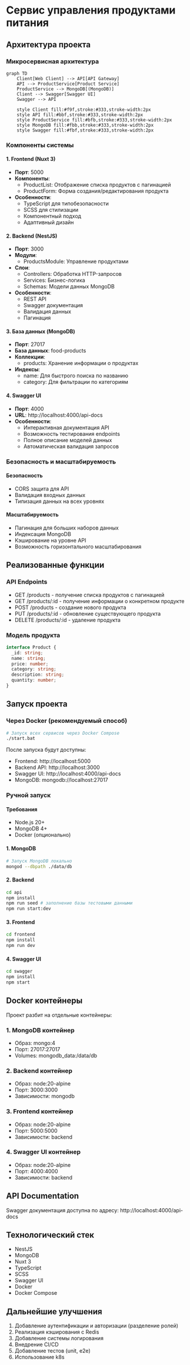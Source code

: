 # Сервис управления продуктами питания

## Архитектура проекта

### Микросервисная архитектура

```mermaid
graph TD
    Client[Web Client] --> API[API Gateway]
    API --> ProductService[Product Service]
    ProductService --> MongoDB[(MongoDB)]
    Client --> Swagger[Swagger UI]
    Swagger --> API
    
    style Client fill:#f9f,stroke:#333,stroke-width:2px
    style API fill:#bbf,stroke:#333,stroke-width:2px
    style ProductService fill:#bfb,stroke:#333,stroke-width:2px
    style MongoDB fill:#fbb,stroke:#333,stroke-width:2px
    style Swagger fill:#fbf,stroke:#333,stroke-width:2px
```

### Компоненты системы

#### 1. Frontend (Nuxt 3)
- **Порт**: 5000
- **Компоненты**:
  - ProductList: Отображение списка продуктов с пагинацией
  - ProductForm: Форма создания/редактирования продукта
- **Особенности**:
  - TypeScript для типобезопасности
  - SCSS для стилизации
  - Компонентный подход
  - Адаптивный дизайн

#### 2. Backend (NestJS)
- **Порт**: 3000
- **Модули**:
  - ProductsModule: Управление продуктами
- **Слои**:
  - Controllers: Обработка HTTP-запросов
  - Services: Бизнес-логика
  - Schemas: Модели данных MongoDB
- **Особенности**:
  - REST API
  - Swagger документация
  - Валидация данных
  - Пагинация

#### 3. База данных (MongoDB)
- **Порт**: 27017
- **База данных**: food-products
- **Коллекции**:
  - products: Хранение информации о продуктах
- **Индексы**:
  - name: Для быстрого поиска по названию
  - category: Для фильтрации по категориям

#### 4. Swagger UI
- **Порт**: 4000
- **URL**: http://localhost:4000/api-docs
- **Особенности**:
  - Интерактивная документация API
  - Возможность тестирования endpoints
  - Полное описание моделей данных
  - Автоматическая валидация запросов

### Безопасность и масштабируемость

#### Безопасность
- CORS защита для API
- Валидация входных данных
- Типизация данных на всех уровнях

#### Масштабируемость
- Пагинация для больших наборов данных
- Индексация MongoDB
- Кэширование на уровне API
- Возможность горизонтального масштабирования

## Реализованные функции

### API Endpoints
- GET /products - получение списка продуктов с пагинацией
- GET /products/:id - получение информации о конкретном продукте
- POST /products - создание нового продукта
- PUT /products/:id - обновление существующего продукта
- DELETE /products/:id - удаление продукта

### Модель продукта
```typescript
interface Product {
  _id: string;
  name: string;
  price: number;
  category: string;
  description: string;
  quantity: number;
}
```

## Запуск проекта

### Через Docker (рекомендуемый способ)
```bash
# Запуск всех сервисов через Docker Compose
./start.bat
```

После запуска будут доступны:
- Frontend: http://localhost:5000
- Backend API: http://localhost:3000
- Swagger UI: http://localhost:4000/api-docs
- MongoDB: mongodb://localhost:27017

### Ручной запуск

#### Требования
- Node.js 20+
- MongoDB 4+
- Docker (опционально)

#### 1. MongoDB
```bash
# Запуск MongoDB локально
mongod --dbpath ./data/db
```

#### 2. Backend
```bash
cd api
npm install
npm run seed # заполнение базы тестовыми данными
npm run start:dev
```

#### 3. Frontend
```bash
cd frontend
npm install
npm run dev
```

#### 4. Swagger UI
```bash
cd swagger
npm install
npm start
```

## Docker контейнеры

Проект разбит на отдельные контейнеры:

### 1. MongoDB контейнер
- Образ: mongo:4
- Порт: 27017:27017
- Volumes: mongodb_data:/data/db

### 2. Backend контейнер
- Образ: node:20-alpine
- Порт: 3000:3000
- Зависимости: mongodb

### 3. Frontend контейнер
- Образ: node:20-alpine
- Порт: 5000:5000
- Зависимости: backend

### 4. Swagger UI контейнер
- Образ: node:20-alpine
- Порт: 4000:4000
- Зависимости: backend

## API Documentation
Swagger документация доступна по адресу: http://localhost:4000/api-docs

## Технологический стек
- NestJS
- MongoDB
- Nuxt 3
- TypeScript
- SCSS
- Swagger UI
- Docker
- Docker Compose

## Дальнейшие улучшения
1. Добавление аутентификации и авторизации (разделение ролей)
2. Реализация кэширования с Redis
3. Добавление системы логирования
4. Внедрение CI/CD
5. Добавление тестов (unit, e2e)
6. Использование k8s
